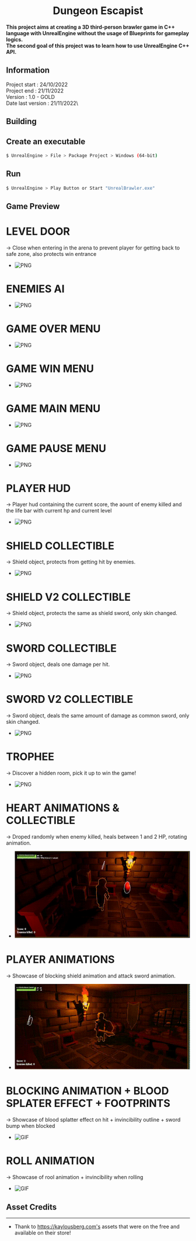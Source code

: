 <div align="center">

# Dungeon Escapist
</div>

**This project aims at creating a 3D third-person brawler game in C++ language with UnrealEngine without the usage of Blueprints for gameplay logics.**<br/>
**The second goal of this project was to learn how to use UnrealEngine C++ API.**

## Information
Project start : 24/10/2022\
Project end : 21/11/2022\
Version : 1.0 - GOLD\
Date last version : 21/11/2022\

## Building
## Create an executable
```sh
$ UnrealEngine > File > Package Project > Windows (64-bit)
```
## Run
```sh
$ UnrealEngine > Play Button or Start "UnrealBrawler.exe"
```
## Game Preview
# LEVEL DOOR
-> Close when entering in the arena to prevent player for getting back to safe zone, also protects win entrance
- ![PNG](./Showcase/DoorSystem.png)
# ENEMIES AI
- ![PNG](./Showcase/Enemies.png)

# GAME OVER MENU
- ![PNG](./Showcase/GameOver.png)
# GAME WIN MENU
- ![PNG](./Showcase/GameWin.png)
# GAME MAIN MENU
- ![PNG](./Showcase/MainMenu.png)
# GAME PAUSE MENU
- ![PNG](./Showcase/GamePause.png)

# PLAYER HUD
-> Player hud containing the current score, the aount of enemy killed and the life bar with current hp and current level
- ![PNG](./Showcase/PlayerHUD.png)

# SHIELD COLLECTIBLE
-> Shield object, protects from getting hit by enemies.
- ![PNG](./Showcase/ShieldStool.png)

# SHIELD V2 COLLECTIBLE
-> Shield object, protects the same  as shield sword, only skin changed.
- ![PNG](./Showcase/ShieldStoolV2.png)

# SWORD COLLECTIBLE
-> Sword object, deals one damage per hit.
- ![PNG](./Showcase/SwordStool.png)

# SWORD V2 COLLECTIBLE
-> Sword object, deals the same amount of damage as common sword, only skin changed.
- ![PNG](./Showcase/SwordStoolV2.png)

# TROPHEE
-> Discover a hidden room, pick it up to win the game!
- ![PNG](./Showcase/Trophee.png)

# HEART ANIMATIONS & COLLECTIBLE
-> Droped randomly when enemy killed, heals between 1 and 2 HP, rotating animation.
- ![GIF](./Showcase/HeartAnimation.gif)

# PLAYER ANIMATIONS
-> Showcase of blocking shield animation and attack sword animation.
- ![GIF](./Showcase/Animations.gif)

# BLOCKING ANIMATION + BLOOD SPLATER EFFECT + FOOTPRINTS
-> Showcase of blood splatter effect on hit + invincibility outline + sword bump when blocked
- ![GIF](./Showcase/BlockingAnimation.gif)

# ROLL ANIMATION
-> Showcase of rool animation + invincibility when rolling
- ![GIF](./Showcase/RollAnimation.gif)

## Asset Credits
---------------
- Thank to https://kaylousberg.com's assets that were on the free and available on their store!